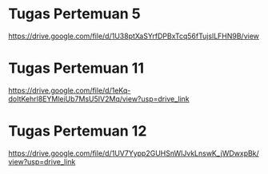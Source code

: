 # Tugas Pertemuan 5

https://drive.google.com/file/d/1U38ptXaSYrfDPBxTcq56fTujslLFHN9B/view

# Tugas Pertemuan 11

https://drive.google.com/file/d/1eKq-doItKehrl8EYMleiUb7MsU5IV2Mq/view?usp=drive_link

# Tugas Pertemuan 12

https://drive.google.com/file/d/1UV7Yypp2GUHSnWlJvkLnswK_jWDwxpBk/view?usp=drive_link
